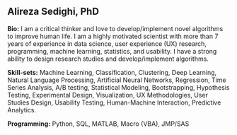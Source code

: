 ## Alireza Sedighi, PhD

**Bio:** I am a critical thinker and love to develop/implement novel algorithms to improve human life. I am a highly motivated scientist with more than 7 years of experience in data science, user experience (UX) research, programming, machine learning, statistics, and usability. I have a strong ability to design research studies and develop/implement algorithms.

**Skill-sets:** Machine Learning, Classification, Clustering, Deep Learning, Natural Language Processing, Artificial Neural Networks, Regression, Time Series Analysis, A/B testing, Statistical Modeling, Bootstrapping, Hypothesis Testing, Experimental Design, Visualization, UX Methodologies, User Studies Design, Usability Testing, Human-Machine Interaction, Predictive Analytics.

**Programming:** Python, SQL, MATLAB, Macro (VBA), JMP/SAS


<!--
**alirezasdg1/alirezasdg1** is a ✨ _special_ ✨ repository because its `README.md` (this file) appears on your GitHub profile.

Here are some ideas to get you started:

- 🔭 I’m currently working on ...
- 🌱 I’m currently learning ...
- 👯 I’m looking to collaborate on ...
- 🤔 I’m looking for help with ...
- 💬 Ask me about ...
- 📫 How to reach me: ...
- 😄 Pronouns: ...
- ⚡ Fun fact: ...
-->
